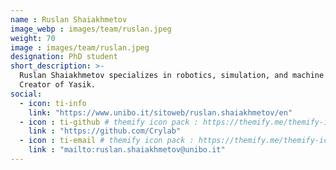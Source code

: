 ```yaml
---
name : Ruslan Shaiakhmetov
image_webp : images/team/ruslan.jpeg
weight: 70
image : images/team/ruslan.jpeg
designation: PhD student
short_description: >-
  Ruslan Shaiakhmetov specializes in robotics, simulation, and machine learning.
  Creator of Yasik.
social:
  - icon: ti-info
    link: "https://www.unibo.it/sitoweb/ruslan.shaiakhmetov/en"
  - icon : ti-github # themify icon pack : https://themify.me/themify-icons
    link : "https://github.com/Crylab"
  - icon : ti-email # themify icon pack : https://themify.me/themify-icons
    link : "mailto:ruslan.shaiakhmetov@unibo.it"
---
```

